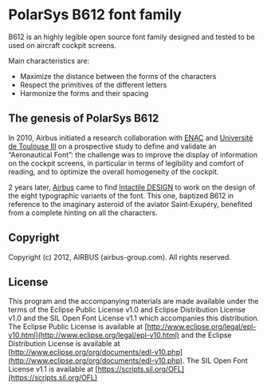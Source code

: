 # PolarSys B612 font family

B612 is an highly legible open source font family designed and tested to be used on aircraft cockpit screens.

Main characteristics are:
- Maximize the distance between the forms of the characters
- Respect the primitives of the different letters
- Harmonize the forms and their spacing

## The genesis of PolarSys B612

In 2010, Airbus initiated a research collaboration with [ENAC](http://www.enac.fr) and [Université de Toulouse III](http://www.univ-tlse3.fr/) on a prospective study to define and validate an “Aeronautical Font”: the challenge was to improve the display of information on the cockpit screens, in particular in terms of legibility and comfort of reading, and to optimize the overall homogeneity of the cockpit.

2 years later, [Airbus](http://www.airbus.com) came to find [Intactile DESIGN](http://intactile.com) to work on the design of the eight typographic variants of the font. This one, baptized B612 in reference to the imaginary asteroid of the aviator Saint‑Exupéry, benefited from a complete hinting on all the characters.

## Copyright

Copyright (c) 2012, AIRBUS (airbus-group.com). All rights reserved.

## License

This program and the accompanying materials are made available under the terms of the Eclipse Public License v1.0 and Eclipse Distribution License v1.0 and the SIL Open Font License v1.1 which accompanies this distribution. The Eclipse Public License is available at [http://www.eclipse.org/legal/epl-v10.html](http://www.eclipse.org/legal/epl-v10.html) and the Eclipse Distribution License is available at [http://www.eclipse.org/org/documents/edl-v10.php](http://www.eclipse.org/org/documents/edl-v10.php). The SIL Open Font License v1.1 is available at [https://scripts.sil.org/OFL](https://scripts.sil.org/OFL)
